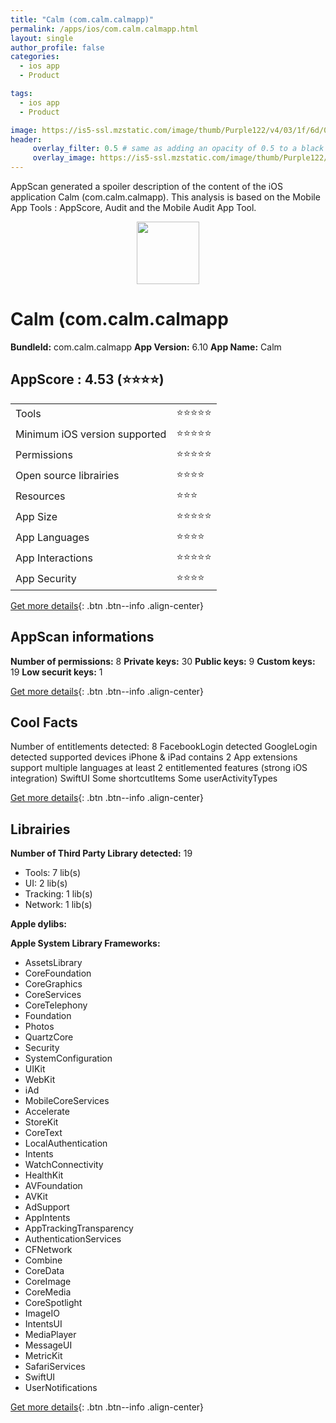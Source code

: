 ```yaml
---
title: "Calm (com.calm.calmapp)"
permalink: /apps/ios/com.calm.calmapp.html
layout: single
author_profile: false
categories: 
  - ios app 
  - Product 

tags: 
  - ios app 
  - Product 

image: https://is5-ssl.mzstatic.com/image/thumb/Purple122/v4/03/1f/6d/031f6ded-a2ad-4979-c927-b399afebb632/AppIcon-0-1x_U007emarketing-0-10-0-85-220.png/512x512bb.jpg
header: 
     overlay_filter: 0.5 # same as adding an opacity of 0.5 to a black background
     overlay_image: https://is5-ssl.mzstatic.com/image/thumb/Purple122/v4/03/1f/6d/031f6ded-a2ad-4979-c927-b399afebb632/AppIcon-0-1x_U007emarketing-0-10-0-85-220.png/512x512bb.jpg
---
```

AppScan generated a spoiler description of the content of the iOS application Calm (com.calm.calmapp). This analysis is based on the Mobile App Tools : AppScore, Audit and the Mobile Audit App Tool.

  
  
<div style="text-align: center;"><img src="https://is5-ssl.mzstatic.com/image/thumb/Purple122/v4/03/1f/6d/031f6ded-a2ad-4979-c927-b399afebb632/AppIcon-0-1x_U007emarketing-0-10-0-85-220.png/512x512bb.jpg" width="100" height="100"></div>  
  
# Calm (com.calm.calmapp

**BundleId:** com.calm.calmapp
**App Version:** 6.10
**App Name:** Calm


## AppScore : 4.53 (⭐️⭐️⭐️⭐️) 

<table>
<tr><td> Tools </td><td> ⭐️⭐️⭐️⭐️⭐️ </td></tr>
<tr><td> Minimum iOS version supported </td><td> ⭐️⭐️⭐️⭐️⭐️ </td></tr>
<tr><td> Permissions </td><td> ⭐️⭐️⭐️⭐️⭐️ </td></tr>
<tr><td> Open source librairies </td><td> ⭐️⭐️⭐️⭐️ </td></tr>
<tr><td> Resources </td><td> ⭐️⭐️⭐️ </td></tr>
<tr><td> App Size </td><td> ⭐️⭐️⭐️⭐️⭐️ </td></tr>
<tr><td> App Languages </td><td> ⭐️⭐️⭐️⭐️ </td></tr>
<tr><td> App Interactions </td><td> ⭐️⭐️⭐️⭐️⭐️ </td></tr>
<tr><td> App Security </td><td> ⭐️⭐️⭐️⭐️ </td></tr>
</table>

[Get more details](/pricing.html){: .btn .btn--info .align-center}  
  
## AppScan informations 

**Number of permissions:** 8
**Private keys:** 30
**Public keys:** 9
**Custom keys:** 19
**Low securit keys:** 1
  
[Get more details](/pricing.html){: .btn .btn--info .align-center}

## Cool Facts

Number of entitlements detected: 8
FacebookLogin detected
GoogleLogin detected
supported devices iPhone & iPad
contains 2 App extensions
support multiple languages
at least 2 entitlemented features (strong iOS integration)
SwiftUI
Some shortcutItems 
Some userActivityTypes
  
[Get more details](/pricing.html){: .btn .btn--info .align-center}

## Librairies 
**Number of Third Party Library detected:** 19
- Tools: 7 lib(s)
- UI: 2 lib(s)
- Tracking: 1 lib(s)
- Network: 1 lib(s)

**Apple dylibs:**


**Apple System Library Frameworks:**
- AssetsLibrary
- CoreFoundation
- CoreGraphics
- CoreServices
- CoreTelephony
- Foundation
- Photos
- QuartzCore
- Security
- SystemConfiguration
- UIKit
- WebKit
- iAd
- MobileCoreServices
- Accelerate
- StoreKit
- CoreText
- LocalAuthentication
- Intents
- WatchConnectivity
- HealthKit
- AVFoundation
- AVKit
- AdSupport
- AppIntents
- AppTrackingTransparency
- AuthenticationServices
- CFNetwork
- Combine
- CoreData
- CoreImage
- CoreMedia
- CoreSpotlight
- ImageIO
- IntentsUI
- MediaPlayer
- MessageUI
- MetricKit
- SafariServices
- SwiftUI
- UserNotifications


  
[Get more details](/pricing.html){: .btn .btn--info .align-center}


